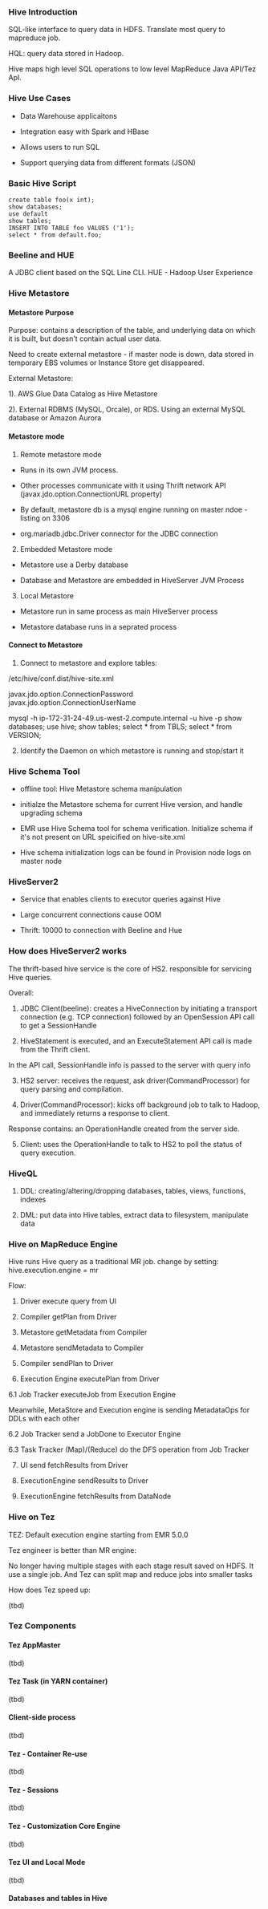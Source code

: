 ### Hive Introduction

SQL-like interface to query data in HDFS. Translate most query to mapreduce job.

HQL: query data stored in Hadoop. 

Hive maps high level SQL operations to low level MapReduce Java API/Tez ApI.

### Hive Use Cases

 - Data Warehouse applicaitons 

 - Integration easy with Spark and HBase

 - Allows users to run SQL

 - Support querying data from different formats (JSON)
 
 ### Basic Hive Script

 ```
create table foo(x int);
show databases;
use default
show tables;
INSERT INTO TABLE foo VALUES ('1');
select * from default.foo;
 ```

 ### Beeline and HUE

 A JDBC client based on the SQL Line CLI.
 HUE - Hadoop User Experience

 ### Hive Metastore

 #### Metastore Purpose
 Purpose: contains a description of the table, and underlying data on which it is built, but doesn't contain actual user data.

 Need to create external metastore - if master node is down, data stored in temporary EBS volumes or Instance Store get disappeared.

 External Metastore:

 1). AWS Glue Data Catalog as Hive Metastore

 2). External RDBMS (MySQL, Orcale), or RDS. Using an external MySQL database or Amazon Aurora

 #### Metastore mode

 1. Remote metastore mode

 - Runs in its own JVM process.

 - Other processes communicate with it using Thrift network API (javax.jdo.option.ConnectionURL property)

 - By default, metastore db is a mysql engine running on master ndoe - listing on 3306

 - org.mariadb.jdbc.Driver connector for the JDBC connection

 2. Embedded Metastore mode

 - Metastore use a Derby database

 - Database and Metastore are embedded in HiveServer JVM Process

 3. Local Metastore

 - Metastore run in same process as main HiveServer process

 - Metastore database runs in a seprated process

 #### Connect to Metastore

 1. Connect to metastore and explore tables:

 /etc/hive/conf.dist/hive-site.xml

 javax.jdo.option.ConnectionPassword
 javax.jdo.option.ConnectionUserName

 mysql -h ip-172-31-24-49.us-west-2.compute.internal -u hive -p
 show databases;
 use hive;
 show tables;
 select * from TBLS;
 select * from VERSION;

 2. Identify the Daemon on which metastore is running and stop/start it


 ### Hive Schema Tool

 - offline tool: Hive Metastore schema manipulation

 - initialze the Metastore schema for current Hive version, and handle upgrading schema

 - EMR use Hive Schema tool for schema verification. Initialize schema if it's not present on URL speicified on hive-site.xml

 - Hive schema initialization logs can be found in Provision node logs on master node

 ### HiveServer2

 - Service that enables clients to executor queries against Hive

 - Large concurrent connections cause OOM

 - Thrift: 10000 to connection with Beeline and Hue

 ### How does HiveServer2 works

 The thrift-based hive service is the core of HS2. responsible for servicing Hive queries.

Overall:

 1. JDBC Client(beeline): creates a HiveConnection by initiating a transport connection (e.g. TCP connection) followed by an OpenSession API call to get a SessionHandle

 2. HiveStatement is executed, and an ExecuteStatement API call is made from the Thrift client.

 In the API call, SessionHandle info is passed to the server with query info

 3. HS2 server: receives the request, ask driver(CommandProcessor) for query parsing and compilation.

 4. Driver(CommandProcessor): kicks off background job to talk to Hadoop, and immediately returns a response to client. 

 Response contains: an OperationHandle created from the server side.

 5. Client: uses the OperationHandle to talk to HS2 to poll the status of query execution.

 ### HiveQL

 1. DDL: creating/altering/dropping databases, tables, views, functions, indexes

 2. DML: put data into Hive tables, extract data to filesystem, manipulate data

 ### Hive on MapReduce Engine

 Hive runs Hive query as a traditional MR job. change by setting:
 hive.execution.engine = mr

Flow:

1. Driver execute query from UI

2. Compiler getPlan from Driver

3. Metastore getMetadata from Compiler

4. Metastore sendMetadata to Compiler

5. Compiler sendPlan to Driver

6. Execution Engine executePlan from Driver

6.1 Job Tracker executeJob from Execution Engine 

Meanwhile, MetaStore and Execution engine is sending MetadataOps for DDLs with each other

6.2 Job Tracker send a JobDone to Executor Engine

6.3 Task Tracker (Map)/(Reduce) do the DFS operation from Job Tracker

7. UI send fetchResults from Driver

8. ExecutionEngine sendResults to Driver

9. ExecutionEngine fetchResults from DataNode 

### Hive on Tez 

TEZ: Default execution engine starting from EMR 5.0.0

Tez engineer is better than MR engine:

No longer having multiple stages with each stage result saved on HDFS. It use a single job. And Tez can split map and reduce jobs into smaller tasks

How does Tez speed up:

(tbd)

### Tez Components

#### Tez AppMaster
(tbd)

#### Tez Task (in YARN container)
(tbd)

#### Client-side process
(tbd)

#### Tez - Container Re-use
(tbd)

#### Tez - Sessions
(tbd)

#### Tez - Customization Core Engine
(tbd)

#### Tez UI and Local Mode
(tbd)

#### Databases and tables in Hive

























